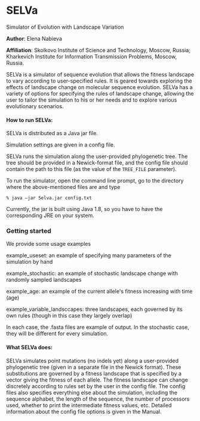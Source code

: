 # SELVa

Simulator of Evolution with Landscape Variation


**Author**: Elena Nabieva

**Affiliation**: Skolkovo Institute of Science and Technology, Moscow, Russia; Kharkevich Institute for Information Transmission Problems, Moscow, Russia.

SELVa is a simulator of sequence evolution that allows the fitness landscape to vary according to user-specified rules.  It is geared towards exploring the effects of landscape change on molecular sequence evolution.  SELVa has a variety of options for specifying the rules of landscape change, allowing the user to tailor the simulation to his or her needs and to explore various evolutionary scenarios.

#### How to run SELVa:
SELVa is distributed as a Java jar file.

Simulation settings are given in a config file.

SELVa runs the simulation along the user-provided phylogenetic tree.  The tree should be provided in a Newick-format file, and the config file should contain the path to this file (as the value of the `TREE_FILE` parameter).

To run the simulator, open the command line prompt, go to the directory where the above-mentioned files are and type

`% java –jar Selva.jar config.txt`

Currently, the jar is built using Java 1.8, so you have to have the corresponding JRE on your system.

### Getting started
We provide some usage examples

example_useset: an example of specifying many parameters of the simulation by hand

example_stochastic: an example of stochastic landscape change with randomly sampled landscapes

example_age: an example of the current allele's fitness increasing with time (age)

example_variable_landsccapes: three landscapes, each governed by its own rules (though in this case they largely overlap)

In each case, the .fasta files are example of output.  In the stochastic case, they will be different for every simulation.

#### What SELVa does:
SELVa simulates point mutations (no indels yet) along a user-provided phylogenetic tree (given in a separate file in the Newick format).  These substitutions are governed by a fitness landscape that is specified by a vector giving the fitness of each allele.  The fitness landscape can change discretely according to rules set by the user in the config file.  The config files also specifies everything else about the simulation, including the sequence alphabet, the length of the sequence, the number of processors used, whether to print the intermediate fitness values, etc.  Detailed information about the config file options is given in the Manual.

